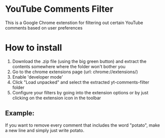 # YouTube Comments Filter
This is a Google Chrome extenstion for filtering out certain YouTube comments based on user preferences

# How to install
1. Download the .zip file (using the big green button) and extract the contents somewhere where the folder won't bother you
2. Go to the chrome extensions page (url: chrome://extensions/)
3. Enable 'developer mode'
4. Click "Load unpacked" and select the extracted yt-comments-filter folder
5. Configure your filters by going into the extension options or by just clicking on the extension icon in the toolbar

## Example:

If you want to remove every comment that includes the word "potato", make a new line and simply just write potato.